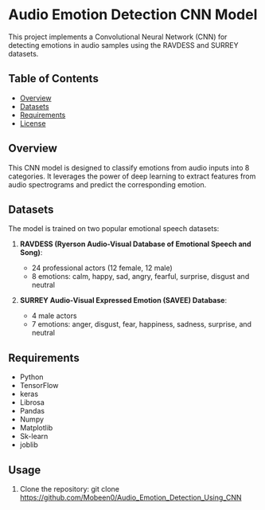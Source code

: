 # Audio Emotion Detection CNN Model

This project implements a Convolutional Neural Network (CNN) for detecting emotions in audio samples using the RAVDESS and SURREY datasets.

## Table of Contents
- [Overview](#overview)
- [Datasets](#datasets)
- [Requirements](#requirements)
- [License](#license)

## Overview

This CNN model is designed to classify emotions from audio inputs into 8 categories. It leverages the power of deep learning to extract features from audio spectrograms and predict the corresponding emotion.

## Datasets

The model is trained on two popular emotional speech datasets:

1. **RAVDESS (Ryerson Audio-Visual Database of Emotional Speech and Song)**: 
   - 24 professional actors (12 female, 12 male)
   - 8 emotions: calm, happy, sad, angry, fearful, surprise, disgust and neutral

2. **SURREY Audio-Visual Expressed Emotion (SAVEE) Database**:
   - 4 male actors
   - 7 emotions: anger, disgust, fear, happiness, sadness, surprise, and neutral

## Requirements

- Python
- TensorFlow
- keras
- Librosa
- Pandas
- Numpy
- Matplotlib
- Sk-learn
- joblib

## Usage

1. Clone the repository: git clone https://github.com/Mobeen0/Audio_Emotion_Detection_Using_CNN
